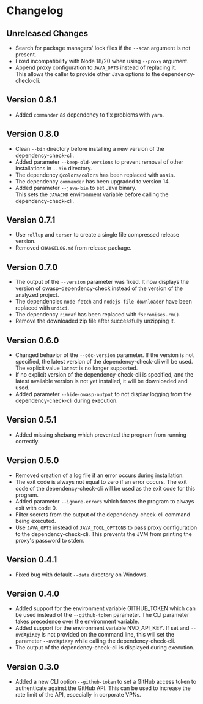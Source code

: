 # Changelog

## Unreleased Changes

- Search for package managers' lock files if the `--scan` argument is not present.
- Fixed incompatibility with Node 18/20 when using `--proxy` argument.
- Append proxy configuration to `JAVA_OPTS` instead of replacing it.\
  This allows the caller to provide other Java options to the dependency-check-cli.

## Version 0.8.1

- Added `commander` as dependency to fix problems with `yarn`.

## Version 0.8.0

- Clean `--bin` directory before installing a new version of the dependency-check-cli.
- Added parameter `--keep-old-versions` to prevent removal of other installations in `--bin` directory.
- The dependency `@colors/colors` has been replaced with `ansis`.
- The dependency `commander` has been upgraded to version 14.
- Added parameter `--java-bin` to set Java binary.\
  This sets the `JAVACMD` environment variable before calling the dependency-check-cli.

## Version 0.7.1

- Use `rollup` and `terser` to create a single file compressed release version.
- Removed `CHANGELOG.md` from release package.

## Version 0.7.0

- The output of the `--version` parameter was fixed. It now displays the version of owasp-dependency-check instead of the version of the analyzed project.
- The dependencies `node-fetch` and `nodejs-file-downloader` have been replaced with `undici`.
- The dependency `rimraf` has been replaced with `fsPromises.rm()`.
- Remove the downloaded zip file after successfully unzipping it.

## Version 0.6.0

- Changed behavior of the `--odc-version` parameter. If the version is not specified, the latest version of the dependency-check-cli will be used. The explicit value `latest` is no longer supported.
- If no explicit version of the dependency-check-cli is specified, and the latest available version is not yet installed, it will be downloaded and used.
- Added parameter `--hide-owasp-output` to not display logging from the dependency-check-cli during execution.

## Version 0.5.1

- Added missing shebang which prevented the program from running correctly.

## Version 0.5.0

- Removed creation of a log file if an error occurs during installation.
- The exit code is always not equal to zero if an error occurs. The exit code of the dependency-check-cli will be used as the exit code for this program.
- Added parameter `--ignore-errors` which forces the program to always exit with code 0.
- Filter secrets from the output of the dependency-check-cli command being executed.
- Use `JAVA_OPTS` instead of `JAVA_TOOL_OPTIONS` to pass proxy configuration to the dependency-check-cli. This prevents the JVM from printing the proxy's password to stderr.

## Version 0.4.1

- Fixed bug with default `--data` directory on Windows.

## Version 0.4.0

- Added support for the environment variable GITHUB_TOKEN which can be used instead of the `--github-token` parameter. The CLI parameter takes precedence over the environment variable.
- Added support for the environment variable NVD_API_KEY. If set and `--nvdApiKey` is not provided on the command line, this will set the parameter `--nvdApiKey` while calling the dependency-check-cli.
- The output of the dependency-check-cli is displayed during execution.

## Version 0.3.0

- Added a new CLI option `--github-token` to set a GitHub access token to authenticate against the GitHub API. This can be used to increase the rate limit of the API, especially in corporate VPNs.
